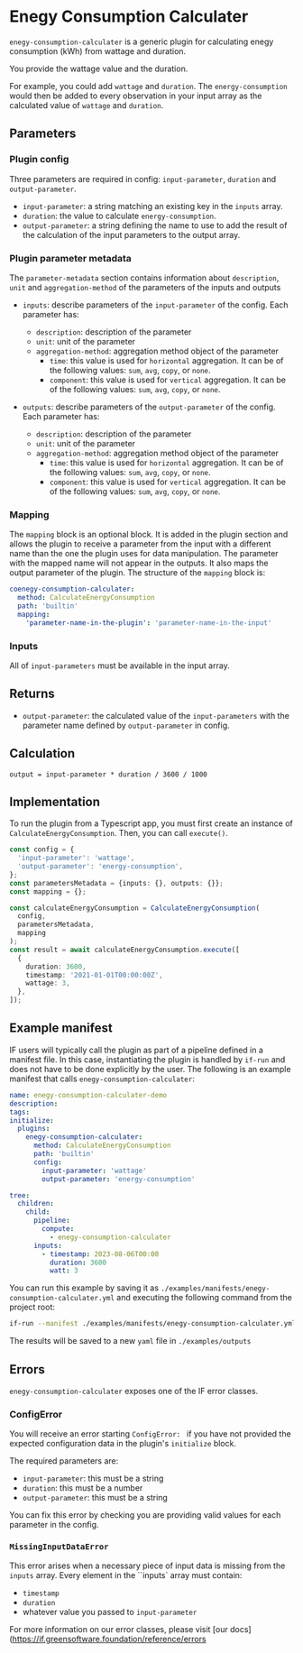 # Enegy Consumption Calculater

`enegy-consumption-calculater` is a generic plugin for calculating enegy consumption (kWh) from wattage and duration.

You provide the wattage value and the duration.

For example, you could add `wattage` and `duration`. The `energy-consumption` would then be added to every observation in your input array as the calculated value of `wattage` and `duration`.

## Parameters

### Plugin config

Three parameters are required in config: `input-parameter`, `duration` and `output-parameter`.

- `input-parameter`: a string matching an existing key in the `inputs` array.
- `duration`: the value to calculate `energy-consumption`.
- `output-parameter`: a string defining the name to use to add the result of the calculation of the input parameters to the output array.

### Plugin parameter metadata

The `parameter-metadata` section contains information about `description`, `unit` and `aggregation-method`
of the parameters of the inputs and outputs

- `inputs`: describe parameters of the `input-parameter` of the config. Each parameter has:

  - `description`: description of the parameter
  - `unit`: unit of the parameter
  - `aggregation-method`: aggregation method object of the parameter
    - `time`: this value is used for `horizontal` aggregation. It can be of the following values: `sum`, `avg`, `copy`, or `none`.
    - `component`: this value is used for `vertical` aggregation. It can be of the following values: `sum`, `avg`, `copy`, or `none`.

- `outputs`: describe parameters of the `output-parameter` of the config. Each parameter has:
  - `description`: description of the parameter
  - `unit`: unit of the parameter
  - `aggregation-method`: aggregation method object of the parameter
    - `time`: this value is used for `horizontal` aggregation. It can be of the following values: `sum`, `avg`, `copy`, or `none`.
    - `component`: this value is used for `vertical` aggregation. It can be of the following values: `sum`, `avg`, `copy`, or `none`.

### Mapping

The `mapping` block is an optional block. It is added in the plugin section and allows the plugin to receive a parameter from the input with a different name than the one the plugin uses for data manipulation. The parameter with the mapped name will not appear in the outputs. It also maps the output parameter of the plugin. The structure of the `mapping` block is:

```yaml
coenegy-consumption-calculater:
  method: CalculateEnergyConsumption
  path: 'builtin'
  mapping:
    'parameter-name-in-the-plugin': 'parameter-name-in-the-input'
```

### Inputs

All of `input-parameters` must be available in the input array.

## Returns

- `output-parameter`: the calculated value of the `input-parameters` with the parameter name defined by `output-parameter` in config.

## Calculation

```pseudocode
output = input-parameter * duration / 3600 / 1000
```

## Implementation

To run the plugin from a Typescript app, you must first create an instance of `CalculateEnergyConsumption`. Then, you can call `execute()`.

```typescript
const config = {
  'input-parameter': 'wattage',
  'output-parameter': 'energy-consumption',
};
const parametersMetadata = {inputs: {}, outputs: {}};
const mapping = {};

const calculateEnergyConsumption = CalculateEnergyConsumption(
  config,
  parametersMetadata,
  mapping
);
const result = await calculateEnergyConsumption.execute([
  {
    duration: 3600,
    timestamp: '2021-01-01T00:00:00Z',
    wattage: 3,
  },
]);
```

## Example manifest

IF users will typically call the plugin as part of a pipeline defined in a manifest file. In this case, instantiating the plugin is handled by `if-run` and does not have to be done explicitly by the user. The following is an example manifest that calls `enegy-consumption-calculater`:

```yaml
name: enegy-consumption-calculater-demo
description:
tags:
initialize:
  plugins:
    enegy-consumption-calculater:
      method: CalculateEnergyConsumption
      path: 'builtin'
      config:
        input-parameter: 'wattage'
        output-parameter: 'energy-consumption'

tree:
  children:
    child:
      pipeline:
        compute:
          - enegy-consumption-calculater
      inputs:
        - timestamp: 2023-08-06T00:00
          duration: 3600
          watt: 3
```

You can run this example by saving it as `./examples/manifests/enegy-consumption-calculater.yml` and executing the following command from the project root:

```sh
if-run --manifest ./examples/manifests/enegy-consumption-calculater.yml --output ./examples/outputs/enegy-consumption-calculater
```

The results will be saved to a new `yaml` file in `./examples/outputs`

## Errors

`enegy-consumption-calculater` exposes one of the IF error classes.

### ConfigError

You will receive an error starting `ConfigError: ` if you have not provided the expected configuration data in the plugin's `initialize` block.

The required parameters are:

- `input-parameter`: this must be a string
- `duration`: this must be a number
- `output-parameter`: this must be a string

You can fix this error by checking you are providing valid values for each parameter in the config.

### `MissingInputDataError`

This error arises when a necessary piece of input data is missing from the `inputs` array.
Every element in the ``inputs` array must contain:

- `timestamp`
- `duration`
- whatever value you passed to `input-parameter`

For more information on our error classes, please visit [our docs](https://if.greensoftware.foundation/reference/errors
